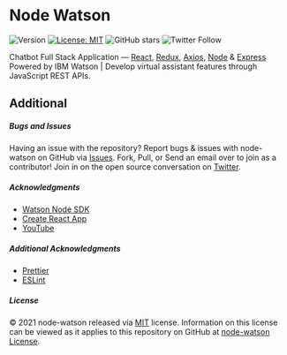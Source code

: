 # Node Watson

![Version](https://img.shields.io/badge/version-1.0.0-blue.svg?cacheSeconds=2592000) [![License: MIT ](https://img.shields.io/badge/License-MIT-green.svg)](https://github.com/collectedview/node-watson/blob/master/LICENSE) ![GitHub stars](https://img.shields.io/github/stars/collectedview/node-watson?style=social) ![Twitter Follow](https://img.shields.io/twitter/follow/collectedview?label=Follow&style=social)

Chatbot Full Stack Application — [React](https://reactjs.org/), [Redux](https://redux.js.org/), [Axios](https://axios-http.com/), [Node](https://nodejs.org/en/) & [Express](http://expressjs.com/) Powered by IBM Watson | Develop virtual assistant features through JavaScript REST APIs.

## Additional

##### Bugs and Issues

Having an issue with the repository? Report bugs & issues with node-watson on GitHub via [Issues](https://github.com/collectedview/node-watson/issues). Fork, Pull, or Send an email over to join as a contributor! Join in on the open source conversation on [Twitter](https://twitter.com/collectedview).

##### Acknowledgments

- [Watson Node SDK](https://github.com/watson-developer-cloud/node-sdk)
- [Create React App](https://create-react-app.dev/)
- [YouTube](https://www.youtube.com/watch?v=-rejmmjSnHM)

##### Additional Acknowledgments

- [Prettier](https://prettier.io/)
- [ESLint](https://eslint.org/)

##### License

© 2021 node-watson released via [MIT](https://opensource.org/licenses/MIT) license. Information on this license can be viewed as it applies to this repository on GitHub at [node-watson License](https://github.com/collectedview/node-watson/blob/master/LICENSE).
